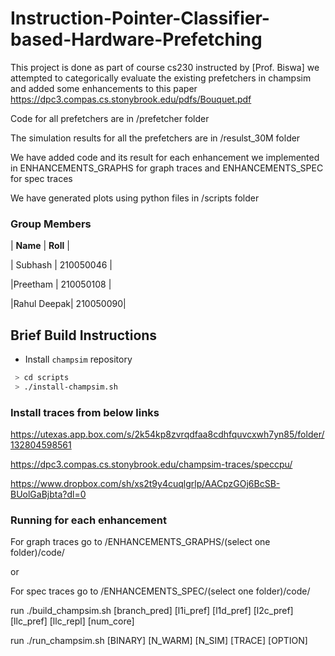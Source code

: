# Instruction-Pointer-Classifier-based-Hardware-Prefetching

This project is done as part of course cs230 instructed by [Prof. Biswa]
we attempted to categorically evaluate the existing prefetchers in champsim and added some enhancements
to this paper https://dpc3.compas.cs.stonybrook.edu/pdfs/Bouquet.pdf 

Code for all prefetchers are in /prefetcher folder

The simulation results for all the prefetchers are in /resulst_30M folder

We have added code and its result for each enhancement we implemented in ENHANCEMENTS_GRAPHS for graph traces and ENHANCEMENTS_SPEC for spec traces

We have generated plots using python files in /scripts folder

### Group Members 

| __Name__ |  __Roll__ |

| Subhash |  210050046 |

|Preetham | 210050108  |

|Rahul Deepak| 210050090|



## Brief Build Instructions
* Install `champsim` repository
``` bash
 > cd scripts
 > ./install-champsim.sh
```

### Install traces from below links

https://utexas.app.box.com/s/2k54kp8zvrqdfaa8cdhfquvcxwh7yn85/folder/132804598561

https://dpc3.compas.cs.stonybrook.edu/champsim-traces/speccpu/

https://www.dropbox.com/sh/xs2t9y4cuqlgrlp/AACpzGOj6BcSB-BUolGaBjbta?dl=0

### Running  for each enhancement

For graph traces go to /ENHANCEMENTS_GRAPHS/(select one folder)/code/ 

or

For spec traces go to /ENHANCEMENTS_SPEC/(select one folder)/code/

run ./build_champsim.sh [branch_pred] [l1i_pref] [l1d_pref] [l2c_pref] [llc_pref] [llc_repl] [num_core]

run ./run_champsim.sh [BINARY] [N_WARM] [N_SIM] [TRACE] [OPTION]
